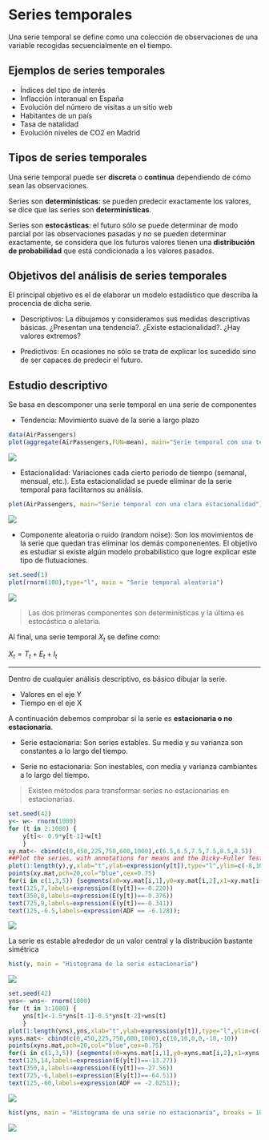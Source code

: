 Series temporales
================

Una serie temporal se define como una colección de observaciones de una variable recogidas secuencialmente en el tiempo.

Ejemplos de series temporales
-----------------------------

-   Índices del tipo de interés
-   Inflacción interanual en España
-   Evolución del número de visitas a un sitio web
-   Habitantes de un país
-   Tasa de natalidad
-   Evolución niveles de CO2 en Madrid

Tipos de series temporales
--------------------------

Una serie temporal puede ser **discreta** o **continua** dependiendo de cómo sean las observaciones.

Series son **determinísticas**: se pueden predecir exactamente los valores, se dice que las series son **determinísticas**.

Series son **estocásticas**: el futuro sólo se puede determinar de modo parcial por las observaciones pasadas y no se pueden determinar exactamente, se considera que los futuros valores tienen una **distribución de probabilidad** que está condicionada a los valores pasados.

Objetivos del análisis de series temporales
-------------------------------------------

El principal objetivo es el de elaborar un modelo estadístico que describa la procencia de dicha serie.

-   Descriptivos: La dibujamos y consideramos sus medidas descriptivas básicas. ¿Presentan una tendencia?. ¿Existe estacionalidad?. ¿Hay valores extremos?

-   Predictivos: En ocasiones no sólo se trata de explicar los sucedido sino de ser capaces de predecir el futuro.

Estudio descriptivo
-------------------

Se basa en descomponer una serie temporal en una serie de componentes

-   Tendencia: Movimiento suave de la serie a largo plazo

``` r
data(AirPassengers)
plot(aggregate(AirPassengers,FUN=mean), main="Serie temporal con una tendencia positiva")
```

![](intro_series_temporales_files/figure-markdown_github/unnamed-chunk-1-1.png)

-   Estacionalidad: Variaciones cada cierto periodo de tiempo (semanal, mensual, etc.). Esta estacionalidad se puede eliminar de la serie temporal para facilitarnos su análisis.

``` r
plot(AirPassengers, main="Serie temporal con una clara estacionalidad")
```

![](intro_series_temporales_files/figure-markdown_github/unnamed-chunk-2-1.png)

-   Componente aleatoria o ruido (random noise): Son los movimientos de la serie que quedan tras eliminar los demás componenentes. El objetivo es estudiar si existe algún modelo probabilístico que logre explicar este tipo de flutuaciones.

``` r
set.seed(1)
plot(rnorm(100),type="l", main = "Serie temporal aleatoria")
```

![](intro_series_temporales_files/figure-markdown_github/unnamed-chunk-3-1.png)

> Las dos primeras componentes son determinísticas y la última es estocástica o aletaria.

Al final, una serie temporal *X*<sub>*t*</sub> se define como:

*X*<sub>*t*</sub> = *T*<sub>*t*</sub> + *E*<sub>*t*</sub> + *I*<sub>*t*</sub>

------------------------------------------------------------------------

Dentro de cualquier análisis descriptivo, es básico dibujar la serie.

-   Valores en el eje Y
-   Tiempo en el eje X

A continuación debemos comprobar si la serie es **estacionaria o no estacionaria**.

-   Serie estacionaria: Son series estables. Su media y su varianza son constantes a lo largo del tiempo.

-   Serie no estacionaria: Son inestables, con media y varianza cambiantes a lo largo del tiempo.

> Existen métodos para transformar series no estacionarias en estacionarias.

``` r
set.seed(42)
y<- w<- rnorm(1000)
for (t in 2:1000) {
    y[t]<- 0.9*y[t-1]+w[t]
    }
xy.mat<- cbind(c(0,450,225,750,600,1000),c(6.5,6.5,7.5,7.5,8.5,8.5))
##Plot the series, with annotations for means and the Dicky-Fuller Test##
plot(1:length(y),y,xlab="t",ylab=expression(y[t]),type="l",ylim=c(-8,10),main="Serie temporal estacionaria")
points(xy.mat,pch=20,col="blue",cex=0.75)
for(i in c(1,3,5)) {segments(x0=xy.mat[i,1],y0=xy.mat[i,2],x1=xy.mat[i+1],lty=3,col="blue",lwd=2)}
text(125,7,labels=expression(E(y[t])==-0.220))
text(350,8,labels=expression(E(y[t])==-0.376))
text(725,9,labels=expression(E(y[t])==-0.341))
text(125,-6.5,labels=expression(ADF == -6.128));
```

![](intro_series_temporales_files/figure-markdown_github/unnamed-chunk-4-1.png)

La serie es estable alrededor de un valor central y la distribución bastante simétrica

``` r
hist(y, main = "Histograma de la serie estacionaria")
```

![](intro_series_temporales_files/figure-markdown_github/unnamed-chunk-5-1.png)

``` r
set.seed(42)
yns<- wns<- rnorm(1000)
for (t in 3:1000) {
    yns[t]<-1.5*yns[t-1]-0.5*yns[t-2]+wns[t]
    }
plot(1:length(yns),yns,xlab="t",ylab=expression(y[t]),type="l",ylim=c(-100,20),main="Serie temporal no estacionaria")
xyns.mat<- cbind(c(0,450,225,750,600,1000),c(10,10,0,0,-10,-10))
points(xyns.mat,pch=20,col="blue",cex=0.75)
for(i in c(1,3,5)) {segments(x0=xyns.mat[i,1],y0=xyns.mat[i,2],x1=xyns.mat[i+1],lty=3,col="blue",lwd=2)}
text(125,14,labels=expression(E(y[t])==-13.27))
text(350,4,labels=expression(E(y[t])==-27.56))
text(725,-6,labels=expression(E(y[t])==-64.51))
text(125,-60,labels=expression(ADF == -2.0251));
```

![](intro_series_temporales_files/figure-markdown_github/unnamed-chunk-6-1.png)

``` r
hist(yns, main = "Histograma de una serie no estacionaria", breaks = 10)
```

![](intro_series_temporales_files/figure-markdown_github/unnamed-chunk-7-1.png)
